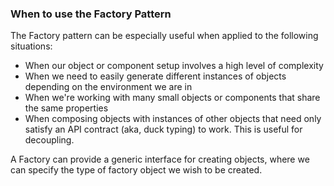 ### When to use the Factory Pattern

The Factory pattern can be especially useful when applied to the following situations:

- When our object or component setup involves a high level of complexity
- When we need to easily generate different instances of objects depending on the environment we are in
- When we're working with many small objects or components that share the same properties
- When composing objects with instances of other objects that need only satisfy an API contract (aka, duck typing) to work. This is useful for decoupling.

A Factory can provide a generic interface for creating objects, where we can specify the type of factory object we wish to be created.
